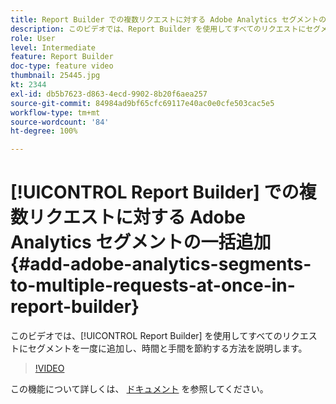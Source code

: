 ```yaml
---
title: Report Builder での複数リクエストに対する Adobe Analytics セグメントの一括追加
description: このビデオでは、Report Builder を使用してすべてのリクエストにセグメントを一度に追加し、時間と手間を節約する方法を説明します。
role: User
level: Intermediate
feature: Report Builder
doc-type: feature video
thumbnail: 25445.jpg
kt: 2344
exl-id: db5b7623-d863-4ecd-9902-8b20f6aea257
source-git-commit: 84984ad9bf65cfc69117e40ac0e0cfe503cac5e5
workflow-type: tm+mt
source-wordcount: '84'
ht-degree: 100%

---
```


# [!UICONTROL Report Builder] での複数リクエストに対する Adobe Analytics セグメントの一括追加 {#add-adobe-analytics-segments-to-multiple-requests-at-once-in-report-builder}

このビデオでは、[!UICONTROL Report Builder] を使用してすべてのリクエストにセグメントを一度に追加し、時間と手間を節約する方法を説明します。

>[!VIDEO](https://video.tv.adobe.com/v/25445/?quality=12&learn=on)

この機能について詳しくは、 [ドキュメント](https://experienceleague.adobe.com/docs/analytics/analyze/report-builder/home.html?lang=ja) を参照してください。
